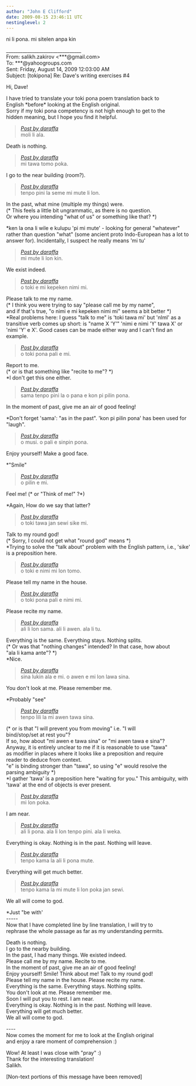 ```yaml
---
author: "John E Clifford"
date: 2009-08-15 23:46:11 UTC
nestinglevel: 2
---
```

ni li pona. mi sitelen anpa kin  
  
  
  
  
\_\_\_\_\_\_\_\_\_\_\_\_\_\_\_\_\_\_\_\_\_\_\_\_\_\_\_\_\_\_\_\_  
From: salikh.zakirov <\*\*\*@gmail.com>  
To: \*\*\*@yahoogroups.com  
Sent: Friday, August 14, 2009 12:03:00 AM  
Subject: \[tokipona\] Re: Dave's writing exercises #4  
  
  
Hi, Dave!  
  
I have tried to translate your toki pona poem translation back to  
English \*before\* looking at the English original.  
Sorry if my toki pona competency is not high enough to get to the  
hidden meaning, but I hope you find it helpful.  

> [_Post by daraffa_](/TVAOGuC5/dave-s-writing-exercises-4#post1)  
> moli li ala.  
> 

Death is nothing.  

> [_Post by daraffa_](/TVAOGuC5/dave-s-writing-exercises-4#post1)  
> mi tawa tomo poka.  
> 

I go to the near building (room?).  

> [_Post by daraffa_](/TVAOGuC5/dave-s-writing-exercises-4#post1)  
> tenpo pini la seme mi mute li lon.  
> 

In the past, what mine (multiple my things) were.  
(\* This feels a little bit ungrammatic, as there is no question.  
Or where you intending "what of us" or something like that? \*)  
  
  
\*ken la ona li wile e kulupu 'pi mi mute' - looking for general "whatever" rather than question "what" (some ancient proto Indo-European has a lot to answer for). Incidentally, I suspect he really means 'mi tu'  

> [_Post by daraffa_](/TVAOGuC5/dave-s-writing-exercises-4#post1)  
> mi mute li lon kin.  
> 

We exist indeed.  

> [_Post by daraffa_](/TVAOGuC5/dave-s-writing-exercises-4#post1)  
> o toki e mi kepeken nimi mi.  
> 

Please talk to me my name.  
(\* I think you were trying to say "please call me by my name",  
and if that's true, "o nimi e mi kepeken nimi mi" seems a bit better \*)  
\*Real problems here: I guess "talk to me" is 'toki tawa mi' but 'nlml' as a transitive verb comes up short: is "name X 'Y'" 'nimi e nimi 'Y' tawa X' or 'nimi 'Y' e X'. Good cases can be made either way and I can't find an example.  

> [_Post by daraffa_](/TVAOGuC5/dave-s-writing-exercises-4#post1)  
> o toki pona pali e mi.  
> 

Report to me.  
(\* or is that something like "recite to me"? \*)  
\*I don't get this one either.  

> [_Post by daraffa_](/TVAOGuC5/dave-s-writing-exercises-4#post1)  
> sama tenpo pini la o pana e kon pi pilin pona.  
> 

In the moment of past, give me an air of good feeling!  
  
\*Don't forget 'sama': "as in the past". 'kon pi pilin pona' has been used for "laugh".  

> [_Post by daraffa_](/TVAOGuC5/dave-s-writing-exercises-4#post1)  
> o musi. o pali e sinpin pona.  
> 

Enjoy yourself! Make a good face.  
  
\*"Smile"  

> [_Post by daraffa_](/TVAOGuC5/dave-s-writing-exercises-4#post1)  
> o pilin e mi.  
> 

Feel me! (\* or "Think of me!" ?\*)  
  
\*Again, How do we say that latter?  

> [_Post by daraffa_](/TVAOGuC5/dave-s-writing-exercises-4#post1)  
> o toki tawa jan sewi sike mi.  
> 

Talk to my round god!  
(\* Sorry, I could not get what "round god" means \*)  
\*Trying to solve the "talk about" problem with the English pattern, i.e., 'sike' is a preposition here.  

> [_Post by daraffa_](/TVAOGuC5/dave-s-writing-exercises-4#post1)  
> o toki e nimi mi lon tomo.  
> 

Please tell my name in the house.  

> [_Post by daraffa_](/TVAOGuC5/dave-s-writing-exercises-4#post1)  
> o toki pona pali e nimi mi.  
> 

Please recite my name.  

> [_Post by daraffa_](/TVAOGuC5/dave-s-writing-exercises-4#post1)  
> ali li lon sama. ali li awen. ala li tu.  
> 

Everything is the same. Everything stays. Nothing splits.  
(\* Or was that "nothing changes" intended? In that case, how about  
"ala li kama ante"? \*)  
\*Nice.  

> [_Post by daraffa_](/TVAOGuC5/dave-s-writing-exercises-4#post1)  
> sina lukin ala e mi. o awen e mi lon lawa sina.  
> 

You don't look at me. Please remember me.  
  
\*Probably "see"  

> [_Post by daraffa_](/TVAOGuC5/dave-s-writing-exercises-4#post1)  
> tenpo lili la mi awen tawa sina.  
> 

(\* or is that "I will prevent you from moving" i.e. "I will  
bind/stop/set at rest you"?  
If so, how about "mi awen e tawa sina" or "mi awen tawa e sina"?  
Anyway, it is entirely unclear to me if it is reasonable to use "tawa"  
as modifier in places where it looks like a preposition and require  
reader to deduce from context.  
"e" is binding stronger than "tawa", so using "e" would resolve the  
parsing ambiguity \*)  
\*I gather 'tawa' is a preposition here "waiting for you." This ambiguity, with 'tawa' at the end of objects is ever present.  

> [_Post by daraffa_](/TVAOGuC5/dave-s-writing-exercises-4#post1)  
> mi lon poka.  
> 

I am near.  

> [_Post by daraffa_](/TVAOGuC5/dave-s-writing-exercises-4#post1)  
> ali li pona. ala li lon tenpo pini. ala li weka.  
> 

Everything is okay. Nothing is in the past. Nothing will leave.  

> [_Post by daraffa_](/TVAOGuC5/dave-s-writing-exercises-4#post1)  
> tenpo kama la ali li pona mute.  
> 

Everything will get much better.  

> [_Post by daraffa_](/TVAOGuC5/dave-s-writing-exercises-4#post1)  
> tenpo kama la mi mute li lon poka jan sewi.  
> 

We all will come to god.  
  
\*Just "be with'  
\-----  
Now that I have completed line by line translation, I will try to  
rephrase the whole passage as far as my understanding permits.  
  
Death is nothing.  
I go to the nearby building.  
In the past, I had many things. We existed indeed.  
Please call me by my name. Recite to me.  
In the moment of past, give me an air of good feeling!  
Enjoy yourself! Smile! Think about me! Talk to my round god!  
Please tell my name in the house. Please recite my name.  
Everything is the same. Everything stays. Nothing splits.  
You don't look at me. Please remember me.  
Soon I will put you to rest. I am near.  
Everything is okay. Nothing is in the past. Nothing will leave.  
Everything will get much better.  
We all will come to god.  
  
\----  
Now comes the moment for me to look at the English original  
and enjoy a rare moment of comprehension :)  
  
Wow! At least I was close with "pray" :)  
Thank for the interesting translation!  
Salikh.  
  
  
  
  
  
  
  
\[Non-text portions of this message have been removed\]